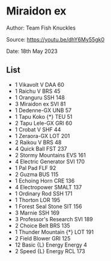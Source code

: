 # Miraidon ex

Author: Team Fish Knuckles

Source: <https://youtu.be/dhY6My55gk0>

Date: 18th May 2023

## List

* 1 Vikavolt V DAA 60
* 1 Raichu V BRS 45
* 1 Oranguru SSH 148
* 3 Miraidon ex SVI 81
* 1 Dedenne-GX UNB 57
* 1 Tapu Koko {*} TEU 51
* 2 Tapu Lele-GX GRI 60
* 1 Crobat V SHF 44
* 1 Zeraora-GX LOT 201
* 2 Raikou V BRS 48
* 4 Quick Ball FST 237
* 2 Stormy Mountains EVS 161
* 4 Electric Generator SVI 170
* 1 Pal Pad FLF 92
* 2 Guzma BUS 115
* 1 Echoing Horn CRE 136
* 4 Electropower SMALT 137
* 1 Ordinary Rod SSH 171
* 1 Thorton LOR 195
* 1 Forest Seal Stone SIT 156
* 3 Marnie SSH 169
* 3 Professor's Research SVI 189
* 2 Choice Belt BRS 135
* 1 Thunder Mountain {*} LOT 191
* 2 Field Blower GRI 125
* 12 Basic {L} Energy Energy 4
* 2 Speed {L} Energy RCL 173
